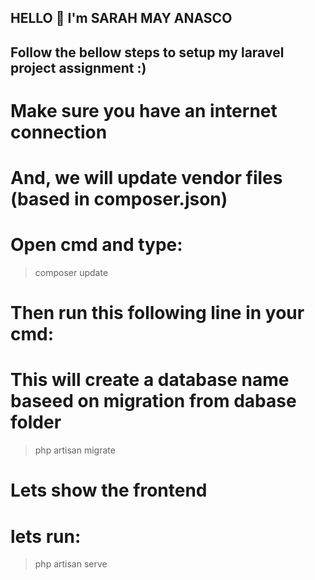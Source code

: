 ## HELLO 👋 I'm SARAH MAY ANASCO

## Follow the bellow steps to setup my laravel project assignment :)




# Make sure you have an internet connection 
# And, we will update vendor files (based in composer.json)

# Open cmd and type:

> composer update




# Then run this following line in your cmd:
# This will create a database name baseed on migration from dabase folder

> php artisan migrate




# Lets show the frontend
# lets run:

> php artisan serve